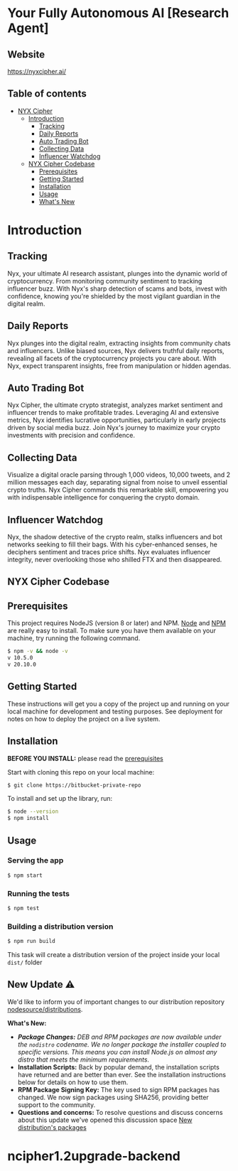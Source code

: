 # **Your Fully Autonomous AI [Research Agent]**
## **Website**

  https://nyxcipher.ai/

## **Table of contents**

- [NYX Cipher](#)
  - [Introduction](#introduction)
    - [Tracking](#tracking)
    - [Daily Reports](#daily-reports)
    - [Auto Trading Bot](#auto-trading-bot)
    - [Collecting Data](#collecting-data)
    - [Influencer Watchdog](#influencer-watchdog)
  - [NYX Cipher Codebase](#nyx-cipher-codebase)
    - [Prerequisites](#prerequisites)
    - [Getting Started](#getting-started)
    - [Installation](#installation)
    - [Usage](#usage)
    - [What's New](#new-update-⚠️)

# **Introduction**
## **Tracking**

Nyx, your ultimate AI research assistant, plunges into the dynamic world of cryptocurrency. From monitoring community sentiment to tracking influencer buzz. With Nyx's sharp detection of scams and bots, invest with confidence, knowing you're shielded by the most vigilant guardian in the digital realm.

## **Daily Reports**

Nyx plunges into the digital realm, extracting insights from community chats and influencers. Unlike biased sources, Nyx delivers truthful daily reports, revealing all facets of the cryptocurrency projects you care about. With Nyx, expect transparent insights, free from manipulation or hidden agendas.

## **Auto Trading Bot**

Nyx Cipher, the ultimate crypto strategist, analyzes market sentiment and influencer trends to make profitable trades. Leveraging AI and extensive metrics, Nyx identifies lucrative opportunities, particularly in early projects driven by social media buzz. Join Nyx's journey to maximize your crypto investments with precision and confidence.

## **Collecting Data**

Visualize a digital oracle parsing through 1,000 videos, 10,000 tweets, and 2 million messages each day, separating signal from noise to unveil essential crypto truths. Nyx Cipher commands this remarkable skill, empowering you with indispensable intelligence for conquering the crypto domain.

## **Influencer Watchdog**

Nyx, the shadow detective of the crypto realm, stalks influencers and bot networks seeking to fill their bags. With his cyber-enhanced senses, he deciphers sentiment and traces price shifts. Nyx evaluates influencer integrity, never overlooking those who shilled FTX and then disappeared.

##

## **NYX Cipher Codebase**

## **Prerequisites**

This project requires NodeJS (version 8 or later) and NPM.
[Node](http://nodejs.org/) and [NPM](https://npmjs.org/) are really easy to install.
To make sure you have them available on your machine,
try running the following command.

```sh
$ npm -v && node -v
v 10.5.0
v 20.10.0
```

## **Getting Started**

These instructions will get you a copy of the project up and running on your local machine for development and testing purposes. See deployment for notes on how to deploy the project on a live system.

## **Installation**

**BEFORE YOU INSTALL:** please read the [prerequisites](#prerequisites)

Start with cloning this repo on your local machine:

```sh
$ git clone https://bitbucket-private-repo
```

To install and set up the library, run:

```sh
$ node --version
$ npm install
```
## **Usage**

### Serving the app

```sh
$ npm start
```
### Running the tests

```sh
$ npm test
```

### Building a distribution version

```sh
$ npm run build
```

This task will create a distribution version of the project
inside your local `dist/` folder

## **New Update ⚠️**

We'd like to inform you of important changes to our distribution repository [nodesource/distributions](https://github.com/nodesource/distributions).

**What's New:**

- _**Package Changes:** DEB and RPM packages are now available under the `nodistro` codename. We no longer package the installer coupled to specific versions. This means you can install Node.js on almost any distro that meets the minimum requirements._
- **Installation Scripts:** Back by popular demand, the installation scripts have returned and are better than ever. See the installation instructions below for details on how to use them.
- **RPM Package Signing Key:** The key used to sign RPM packages has changed. We now sign packages using SHA256, providing better support to the community.
- **Questions and concerns:** To resolve questions and discuss concerns about this update we've opened this discussion space [New distribution&#39;s packages](https://github.com/nodesource/distributions/discussions/#123456)
# ncipher1.2upgrade-backend
